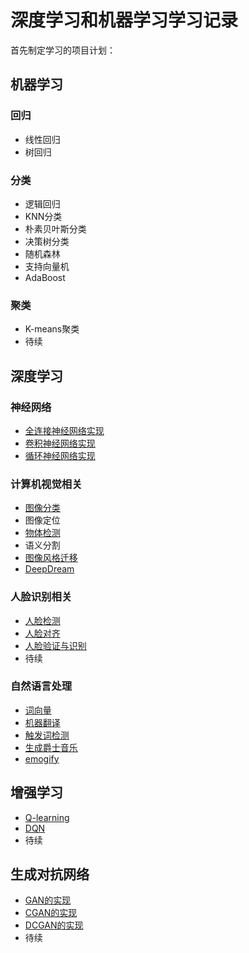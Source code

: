 深度学习和机器学习学习记录
======

首先制定学习的项目计划：

机器学习
-------
### 回归
* 线性回归
* 树回归
### 分类
* 逻辑回归
* KNN分类
* 朴素贝叶斯分类
* 决策树分类
* 随机森林
* 支持向量机
* AdaBoost
### 聚类
* K-means聚类
* 待续


深度学习
-------
### 神经网络
* [全连接神经网络实现](https://github.com/cryer/Fully_Connected_Nets_with_numpy "项目代码实现")
* [卷积神经网络实现](https://github.com/cryer/Coursera_deep_learning/tree/master/Convolutional%20Neural%20Nets/week1)
* [循环神经网络实现](https://github.com/cryer/Coursera_deep_learning/tree/master/sequence%20model/week1/rnn_step_by_step)
### 计算机视觉相关
* [图像分类](https://github.com/cryer/Image-Classification "项目代码实现")
* 图像定位
* [物体检测](https://github.com/cryer/Coursera_deep_learning/tree/master/Convolutional%20Neural%20Nets/week3 "项目代码实现")
* 语义分割
* [图像风格迁移](https://github.com/cryer/Style_Transfer "项目代码实现")
* [DeepDream](https://github.com/cryer/deep_dream "项目代码实现")
### 人脸识别相关
* [人脸检测](https://github.com/cryer/face-detection "项目代码实现")
* [人脸对齐](https://github.com/cryer/face-detection "项目代码实现")
* [人脸验证与识别](https://github.com/cryer/face_recognition "项目代码实现")
* 待续
### 自然语言处理
* [词向量](https://github.com/cryer/Coursera_deep_learning/tree/master/sequence%20model/week2/word_embeding)
* [机器翻译](https://github.com/cryer/Coursera_deep_learning/tree/master/sequence%20model/week3/Neural%20Machine%20Translation)
* [触发词检测](https://github.com/cryer/Coursera_deep_learning/tree/master/sequence%20model/week3/Trigger%20Word%20Detection)
* [生成爵士音乐](https://github.com/cryer/Coursera_deep_learning/tree/master/sequence%20model/week1/Improvise%20a%20Jazz%20Solo)
* [emogify](https://github.com/cryer/Coursera_deep_learning/tree/master/sequence%20model/week2/emogify)

增强学习
-------
* [Q-learning](https://github.com/cryer/Q-learning-implementation "项目代码实现")
* [DQN](https://github.com/cryer/Q-learning-implementation "项目代码实现")
* 待续

生成对抗网络
-------
* [GAN的实现](https://github.com/cryer/GAN "项目代码实现")
* [CGAN的实现](https://github.com/cryer/GAN "项目代码实现")
* [DCGAN的实现](https://github.com/cryer/GAN "项目代码实现")
* 待续
